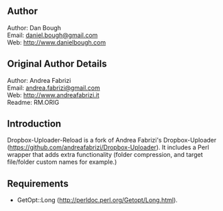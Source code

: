 Author
-
Author: Dan Bough  
Email:  daniel.bough@gmail.com  
Web:    http://www.danielbough.com  

Original Author Details  
-
Author: Andrea Fabrizi  
Email:  andrea.fabrizi@gmail.com  
Web:    http://www.andreafabrizi.it  
Readme:  RM.ORIG

Introduction
-
Dropbox-Uploader-Reload is a fork of Andrea Fabrizi's Dropbox-Uploader (https://github.com/andreafabrizi/Dropbox-Uploader).  It includes a Perl wrapper that adds extra functionality (folder compression, and target file/folder custom names for example.)

Requirements
-
- GetOpt::Long (http://perldoc.perl.org/Getopt/Long.html).